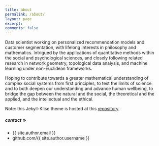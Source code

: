 ```yaml
---
title: about
permalink: /about/
layout: page
excerpt: 
comments: false
---
```


Data scientist working on personalized recommendation models and customer segmentation, with lifelong interests in philosophy and mathematics. Intrigued by the applications of quantitative methods within the social and psychological sciences, and closely following related research in network geometry, topological data analysis, and machine learning under non-Euclidean frameworks. <br>

Hoping to contribute towards a greater mathematical understanding of complex social systems from first principles, to test the limits of science and to both deepen our understanding and advance human wellbeing, to bridge the gap between the natural and the social, the theoretical and the applied, and the intellectual and the ethical.


Note: this Jekyll-Klise theme is hosted at this [repository](http://github.com/piharpi/jekyll-klise/issues/new).

##### contact ✨

- {{ site.author.email }}
- github.com/{{ site.author.username }}
